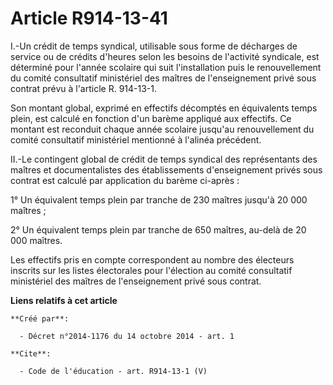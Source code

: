 # Article R914-13-41

I.-Un crédit de temps syndical, utilisable sous forme de décharges de service ou de crédits d'heures selon les besoins de
l'activité syndicale, est déterminé pour l'année scolaire qui suit l'installation puis le renouvellement du comité
consultatif ministériel des maîtres de l'enseignement privé sous contrat prévu à l'article R. 914-13-1. 

Son montant global, exprimé en effectifs décomptés en équivalents temps plein, est calculé en fonction d'un barème appliqué
aux effectifs. Ce montant est reconduit chaque année scolaire jusqu'au renouvellement du comité consultatif ministériel
mentionné à l'alinéa précédent. 

II.-Le contingent global de crédit de temps syndical des représentants des maîtres et documentalistes des établissements
d'enseignement privés sous contrat est calculé par application du barème ci-après : 

1° Un équivalent temps plein par tranche de 230 maîtres jusqu'à 20 000 maîtres ; 

2° Un équivalent temps plein par tranche de 650 maîtres, au-delà de 20 000 maîtres. 

Les effectifs pris en compte correspondent au nombre des électeurs inscrits sur les listes électorales pour l'élection au
comité consultatif ministériel des maîtres de l'enseignement privé sous contrat.

**Liens relatifs à cet article**

	**Créé par**:

	  - Décret n°2014-1176 du 14 octobre 2014 - art. 1

	**Cite**:

	  - Code de l'éducation - art. R914-13-1 (V)
